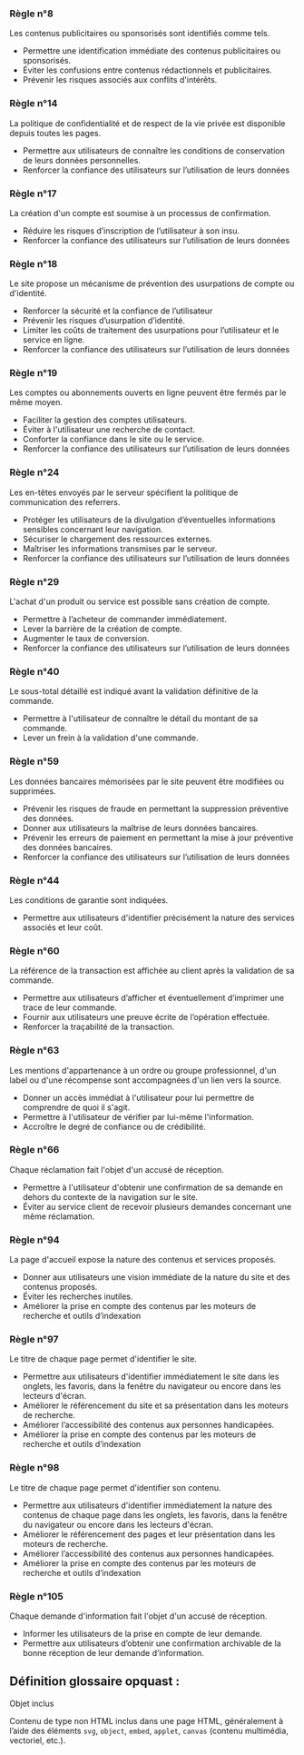 ### Règle n°8
Les contenus publicitaires ou sponsorisés sont identifiés comme tels.

-   Permettre une identification immédiate des contenus publicitaires ou sponsorisés.
-   Éviter les confusions entre contenus rédactionnels et publicitaires.
-   Prévenir les risques associés aux conflits d'intérêts.
### Règle n°14

La politique de confidentialité et de respect de la vie privée est disponible depuis toutes les pages.

-   Permettre aux utilisateurs de connaître les conditions de conservation de leurs données personnelles.
-   Renforcer la confiance des utilisateurs sur l’utilisation de leurs données
### Règle n°17

La création d'un compte est soumise à un processus de confirmation.

-   Réduire les risques d’inscription de l’utilisateur à son insu.
-   Renforcer la confiance des utilisateurs sur l’utilisation de leurs données
### Règle n°18

Le site propose un mécanisme de prévention des usurpations de compte ou d'identité.

-   Renforcer la sécurité et la confiance de l’utilisateur
-   Prévenir les risques d’usurpation d’identité.
-   Limiter les coûts de traitement des usurpations pour l’utilisateur et le service en ligne.
-   Renforcer la confiance des utilisateurs sur l’utilisation de leurs données
### Règle n°19

Les comptes ou abonnements ouverts en ligne peuvent être fermés par le même moyen.

-   Faciliter la gestion des comptes utilisateurs.
-   Éviter à l'utilisateur une recherche de contact.
-   Conforter la confiance dans le site ou le service.
-   Renforcer la confiance des utilisateurs sur l’utilisation de leurs données

### Règle n°24
Les en-têtes envoyés par le serveur spécifient la politique de communication des referrers.

-   Protéger les utilisateurs de la divulgation d’éventuelles informations sensibles concernant leur navigation.
-   Sécuriser le chargement des ressources externes.
-   Maîtriser les informations transmises par le serveur.
-   Renforcer la confiance des utilisateurs sur l’utilisation de leurs données




### Règle n°29

L'achat d'un produit ou service est possible sans création de compte.

-   Permettre à l’acheteur de commander immédiatement.
-   Lever la barrière de la création de compte.
-   Augmenter le taux de conversion.
-   Renforcer la confiance des utilisateurs sur l’utilisation de leurs données




### Règle n°40

Le sous-total détaillé est indiqué avant la validation définitive de la commande.

-   Permettre à l'utilisateur de connaître le détail du montant de sa commande.
-   Lever un frein à la validation d'une commande.
### Règle n°59

Les données bancaires mémorisées par le site peuvent être modifiées ou supprimées.

-   Prévenir les risques de fraude en permettant la suppression préventive des données.
-   Donner aux utilisateurs la maîtrise de leurs données bancaires.
-   Prévenir les erreurs de paiement en permettant la mise à jour préventive des données bancaires.
-   Renforcer la confiance des utilisateurs sur l’utilisation de leurs données
### Règle n°44

Les conditions de garantie sont indiquées.

-   Permettre aux utilisateurs d'identifier précisément la nature des services associés et leur coût.
### Règle n°60

La référence de la transaction est affichée au client après la validation de sa commande.

-   Permettre aux utilisateurs d’afficher et éventuellement d’imprimer une trace de leur commande.
-   Fournir aux utilisateurs une preuve écrite de l’opération effectuée.
-   Renforcer la traçabilité de la transaction.
### Règle n°63

Les mentions d'appartenance à un ordre ou groupe professionnel, d'un label ou d'une récompense sont accompagnées d'un lien vers la source.

-   Donner un accès immédiat à l'utilisateur pour lui permettre de comprendre de quoi il s'agit.
-   Permettre à l'utilisateur de vérifier par lui-même l'information.
-   Accroître le degré de confiance ou de crédibilité.
### Règle n°66

Chaque réclamation fait l'objet d'un accusé de réception.

-   Permettre à l'utilisateur d'obtenir une confirmation de sa demande en dehors du contexte de la navigation sur le site.
-   Éviter au service client de recevoir plusieurs demandes concernant une même réclamation.
### Règle n°94

La page d'accueil expose la nature des contenus et services proposés.

-   Donner aux utilisateurs une vision immédiate de la nature du site et des contenus proposés.
-   Éviter les recherches inutiles.
-   Améliorer la prise en compte des contenus par les moteurs de recherche et outils d’indexation
### Règle n°97

Le titre de chaque page permet d'identifier le site.

-   Permettre aux utilisateurs d'identifier immédiatement le site dans les onglets, les favoris, dans la fenêtre du navigateur ou encore dans les lecteurs d'écran.
-   Améliorer le référencement du site et sa présentation dans les moteurs de recherche.
-   Améliorer l’accessibilité des contenus aux personnes handicapées.
-   Améliorer la prise en compte des contenus par les moteurs de recherche et outils d’indexation
### Règle n°98

Le titre de chaque page permet d'identifier son contenu.

-   Permettre aux utilisateurs d'identifier immédiatement la nature des contenus de chaque page dans les onglets, les favoris, dans la fenêtre du navigateur ou encore dans les lecteurs d'écran.
-   Améliorer le référencement des pages et leur présentation dans les moteurs de recherche.
-   Améliorer l’accessibilité des contenus aux personnes handicapées.
-   Améliorer la prise en compte des contenus par les moteurs de recherche et outils d’indexation
### Règle n°105

Chaque demande d'information fait l'objet d'un accusé de réception.

-   Informer les utilisateurs de la prise en compte de leur demande.
-   Permettre aux utilisateurs d’obtenir une confirmation archivable de la bonne réception de leur demande d’information.





## Définition glossaire opquast :
Objet inclus

Contenu de type non HTML inclus dans une page HTML, généralement à l’aide des éléments `svg`, `object`, `embed`, `applet`, `canvas` (contenu multimédia, vectoriel, etc.).
